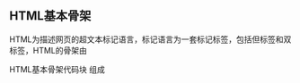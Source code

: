 ## HTML基本骨架

HTML为描述网页的超文本标记语言，标记语言为一套标记标签，包括但标签和双标签，HTML的骨架由

<!DOCTYPE html>
<html>
	<head>
    <title></title>
    <meta charset="utf-8">
	</head>
    <body>HTML基本骨架代码块</body>
</html>
组成



